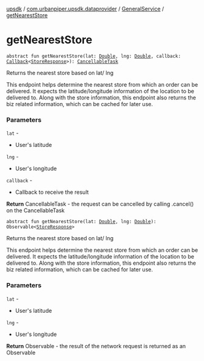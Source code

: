 [upsdk](../../index.md) / [com.urbanpiper.upsdk.dataprovider](../index.md) / [GeneralService](index.md) / [getNearestStore](./get-nearest-store.md)

# getNearestStore

`abstract fun getNearestStore(lat: `[`Double`](https://kotlinlang.org/api/latest/jvm/stdlib/kotlin/-double/index.html)`, lng: `[`Double`](https://kotlinlang.org/api/latest/jvm/stdlib/kotlin/-double/index.html)`, callback: `[`Callback`](../-callback/index.md)`<`[`StoreResponse`](../../com.urbanpiper.upsdk.model.networkresponse/-store-response/index.md)`>): `[`CancellableTask`](../-cancellable-task/index.md)

Returns the nearest store based on lat/ lng

This endpoint helps determine the nearest store from which an order can be delivered.
It expects the latitude/longitude information of the location to be delivered to.
Along with the store information, this endpoint also returns the biz related information,
which can be cached for later use.

### Parameters

`lat` -
* User's latitude

`lng` -
* User's longitude

`callback` -
* Callback to receive the result

**Return**
CancellableTask - the request can be cancelled by calling .cancel() on the CancellableTask

`abstract fun getNearestStore(lat: `[`Double`](https://kotlinlang.org/api/latest/jvm/stdlib/kotlin/-double/index.html)`, lng: `[`Double`](https://kotlinlang.org/api/latest/jvm/stdlib/kotlin/-double/index.html)`): Observable<`[`StoreResponse`](../../com.urbanpiper.upsdk.model.networkresponse/-store-response/index.md)`>`

Returns the nearest store based on lat/ lng

This endpoint helps determine the nearest store from which an order can be delivered.
It expects the latitude/longitude information of the location to be delivered to.
Along with the store information, this endpoint also returns the biz related information,
which can be cached for later use.

### Parameters

`lat` -
* User's latitude

`lng` -
* User's longitude

**Return**
Observable - the result of the network request is returned as an Observable

